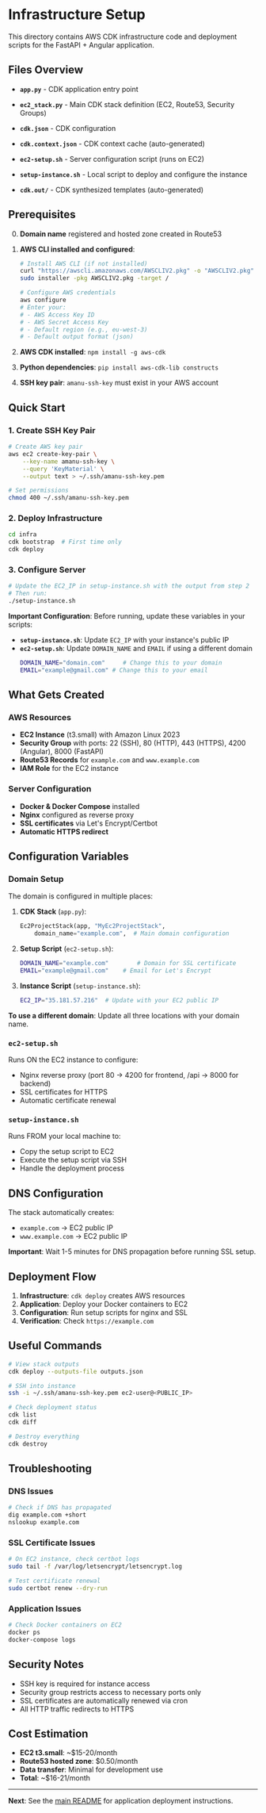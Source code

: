 # Infrastructure Setup

This directory contains AWS CDK infrastructure code and deployment scripts for the FastAPI + Angular application.

## Files Overview

- **`app.py`** - CDK application entry point

- **`ec2_stack.py`** - Main CDK stack definition (EC2, Route53, Security Groups)
- **`cdk.json`** - CDK configuration
- **`cdk.context.json`** - CDK context cache (auto-generated)
- **`ec2-setup.sh`** - Server configuration script (runs on EC2)
- **`setup-instance.sh`** - Local script to deploy and configure the instance
- **`cdk.out/`** - CDK synthesized templates (auto-generated)

## Prerequisites
0. **Domain name**  registered and hosted zone created in Route53

1. **AWS CLI installed and configured**:
   ```bash
   # Install AWS CLI (if not installed)
   curl "https://awscli.amazonaws.com/AWSCLIV2.pkg" -o "AWSCLIV2.pkg"
   sudo installer -pkg AWSCLIV2.pkg -target /
   
   # Configure AWS credentials
   aws configure
   # Enter your:
   # - AWS Access Key ID
   # - AWS Secret Access Key  
   # - Default region (e.g., eu-west-3)
   # - Default output format (json)
   ```

2. **AWS CDK installed**: `npm install -g aws-cdk`
3. **Python dependencies**: `pip install aws-cdk-lib constructs`
4. **SSH key pair**: `amanu-ssh-key` must exist in your AWS account

## Quick Start

### 1. Create SSH Key Pair
```bash
# Create AWS key pair
aws ec2 create-key-pair \
    --key-name amanu-ssh-key \
    --query 'KeyMaterial' \
    --output text > ~/.ssh/amanu-ssh-key.pem

# Set permissions
chmod 400 ~/.ssh/amanu-ssh-key.pem
```

### 2. Deploy Infrastructure
```bash
cd infra
cdk bootstrap  # First time only
cdk deploy
```

### 3. Configure Server
```bash
# Update the EC2_IP in setup-instance.sh with the output from step 2
# Then run:
./setup-instance.sh
```

**Important Configuration**: Before running, update these variables in your scripts:
- **`setup-instance.sh`**: Update `EC2_IP` with your instance's public IP
- **`ec2-setup.sh`**: Update `DOMAIN_NAME` and `EMAIL` if using a different domain
  ```bash
  DOMAIN_NAME="domain.com"     # Change this to your domain
  EMAIL="example@gmail.com" # Change this to your email
  ```

## What Gets Created

### AWS Resources
- **EC2 Instance** (t3.small) with Amazon Linux 2023
- **Security Group** with ports: 22 (SSH), 80 (HTTP), 443 (HTTPS), 4200 (Angular), 8000 (FastAPI)
- **Route53 Records** for `example.com` and `www.example.com`
- **IAM Role** for the EC2 instance

### Server Configuration
- **Docker & Docker Compose** installed
- **Nginx** configured as reverse proxy
- **SSL certificates** via Let's Encrypt/Certbot
- **Automatic HTTPS redirect**

## Configuration Variables

### Domain Setup
The domain is configured in multiple places:

1. **CDK Stack** (`app.py`):
   ```python
   Ec2ProjectStack(app, "MyEc2ProjectStack",
       domain_name="example.com",  # Main domain configuration
   ```

2. **Setup Script** (`ec2-setup.sh`):
   ```bash
   DOMAIN_NAME="example.com"        # Domain for SSL certificate
   EMAIL="example@gmail.com"    # Email for Let's Encrypt
   ```

3. **Instance Script** (`setup-instance.sh`):
   ```bash
   EC2_IP="35.181.57.216"  # Update with your EC2 public IP
   ```

**To use a different domain**: Update all three locations with your domain name.

### `ec2-setup.sh`
Runs ON the EC2 instance to configure:
- Nginx reverse proxy (port 80 → 4200 for frontend, /api → 8000 for backend)
- SSL certificates for HTTPS
- Automatic certificate renewal

### `setup-instance.sh`
Runs FROM your local machine to:
- Copy the setup script to EC2
- Execute the setup script via SSH
- Handle the deployment process

## DNS Configuration

The stack automatically creates:
- `example.com` → EC2 public IP
- `www.example.com` → EC2 public IP

**Important**: Wait 1-5 minutes for DNS propagation before running SSL setup.

## Deployment Flow

1. **Infrastructure**: `cdk deploy` creates AWS resources
2. **Application**: Deploy your Docker containers to EC2
3. **Configuration**: Run setup scripts for nginx and SSL
4. **Verification**: Check `https://example.com`

## Useful Commands

```bash
# View stack outputs
cdk deploy --outputs-file outputs.json

# SSH into instance
ssh -i ~/.ssh/amanu-ssh-key.pem ec2-user@<PUBLIC_IP>

# Check deployment status
cdk list
cdk diff

# Destroy everything
cdk destroy
```

## Troubleshooting

### DNS Issues
```bash
# Check if DNS has propagated
dig example.com +short
nslookup example.com
```

### SSL Certificate Issues
```bash
# On EC2 instance, check certbot logs
sudo tail -f /var/log/letsencrypt/letsencrypt.log

# Test certificate renewal
sudo certbot renew --dry-run
```

### Application Issues
```bash
# Check Docker containers on EC2
docker ps
docker-compose logs
```

## Security Notes

- SSH key is required for instance access
- Security group restricts access to necessary ports only
- SSL certificates are automatically renewed via cron
- All HTTP traffic redirects to HTTPS

## Cost Estimation

- **EC2 t3.small**: ~$15-20/month
- **Route53 hosted zone**: $0.50/month
- **Data transfer**: Minimal for development use
- **Total**: ~$16-21/month

---

**Next**: See the [main README](../README.md) for application deployment instructions.